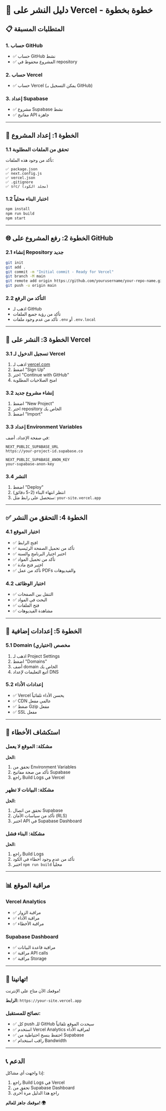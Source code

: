 # 🚀 دليل النشر على Vercel - خطوة بخطوة

## 📋 المتطلبات المسبقة

### 1. حساب GitHub
- ✅ حساب GitHub نشط
- ✅ المشروع محفوظ في repository

### 2. حساب Vercel
- ✅ حساب Vercel (يمكن التسجيل بـ GitHub)

### 3. إعداد Supabase
- ✅ مشروع Supabase نشط
- ✅ مفاتيح API جاهزة

---

## 🔧 الخطوة 1: إعداد المشروع

### 1.1 تحقق من الملفات المطلوبة
تأكد من وجود هذه الملفات:
```
✅ package.json
✅ next.config.js
✅ vercel.json
✅ .gitignore
✅ src/ (مجلد الكود)
```

### 1.2 اختبار البناء محلياً
```bash
npm install
npm run build
npm start
```

---

## 🌐 الخطوة 2: رفع المشروع على GitHub

### 2.1 إنشاء Repository جديد
```bash
git init
git add .
git commit -m "Initial commit - Ready for Vercel"
git branch -M main
git remote add origin https://github.com/yourusername/your-repo-name.git
git push -u origin main
```

### 2.2 التأكد من الرفع
- اذهب لـ GitHub
- تأكد من رؤية جميع الملفات
- تأكد من عدم وجود ملفات `.env` أو `.env.local`

---

## 🚀 الخطوة 3: النشر على Vercel

### 3.1 تسجيل الدخول لـ Vercel
1. اذهب لـ [vercel.com](https://vercel.com)
2. اضغط "Sign Up"
3. اختر "Continue with GitHub"
4. امنح الصلاحيات المطلوبة

### 3.2 إنشاء مشروع جديد
1. اضغط "New Project"
2. اختر repository الخاص بك
3. اضغط "Import"

### 3.3 إعداد Environment Variables
في صفحة الإعداد، أضف:

```
NEXT_PUBLIC_SUPABASE_URL
https://your-project-id.supabase.co

NEXT_PUBLIC_SUPABASE_ANON_KEY
your-supabase-anon-key
```

### 3.4 النشر
1. اضغط "Deploy"
2. انتظر انتهاء البناء (2-5 دقائق)
3. ستحصل على رابط مثل: `your-site.vercel.app`

---

## ✅ الخطوة 4: التحقق من النشر

### 4.1 اختبار الموقع
- ✅ افتح الرابط
- ✅ تأكد من تحميل الصفحة الرئيسية
- ✅ اختبر اختيار البرنامج والسنة
- ✅ تأكد من تحميل المواد
- ✅ اختبر فتح مادة
- ✅ تأكد من عمل PDFs والفيديوهات

### 4.2 اختبار الوظائف
- ✅ التنقل بين الصفحات
- ✅ البحث في المواد
- ✅ فتح الملفات
- ✅ مشاهدة الفيديوهات

---

## 🔧 الخطوة 5: إعدادات إضافية

### 5.1 Domain مخصص (اختياري)
1. اذهب لـ Project Settings
2. اضغط "Domains"
3. أضف domain الخاص بك
4. اتبع التعليمات لإعداد DNS

### 5.2 إعدادات الأداء
- ✅ Vercel يحسن الأداء تلقائياً
- ✅ CDN عالمي مفعل
- ✅ ضغط Gzip مفعل
- ✅ SSL مفعل

---

## 🐛 استكشاف الأخطاء

### مشكلة: الموقع لا يعمل
**الحل:**
1. تحقق من Environment Variables
2. تأكد من صحة مفاتيح Supabase
3. راجع Build Logs في Vercel

### مشكلة: البيانات لا تظهر
**الحل:**
1. تحقق من اتصال Supabase
2. تأكد من سياسات الأمان (RLS)
3. اختبر API في Supabase Dashboard

### مشكلة: البناء فشل
**الحل:**
1. راجع Build Logs
2. تأكد من عدم وجود أخطاء في الكود
3. اختبر `npm run build` محلياً

---

## 📊 مراقبة الموقع

### Vercel Analytics
- ✅ مراقبة الزوار
- ✅ مراقبة الأداء
- ✅ مراقبة الأخطاء

### Supabase Dashboard
- ✅ مراقبة قاعدة البيانات
- ✅ مراقبة API calls
- ✅ مراقبة Storage

---

## 🎉 تهانينا!

موقعك الآن متاح على الإنترنت! 

**الرابط:** `https://your-site.vercel.app`

### نصائح للمستقبل:
- ✅ كل push للـ GitHub سيحدث الموقع تلقائياً
- ✅ استخدم Vercel Analytics لمراقبة الأداء
- ✅ احتفظ بنسخ احتياطية من Supabase
- ✅ راقب استخدام Bandwidth

---

## 📞 الدعم

إذا واجهت أي مشاكل:
1. راجع Build Logs في Vercel
2. تحقق من Supabase Dashboard
3. راجع هذا الدليل مرة أخرى

**موقعك جاهز للعالم! 🌍**
